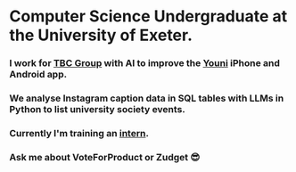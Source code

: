 # Computer Science Undergraduate at the University of Exeter.

### I work for [TBC Group](https://github.com/tbcgroupxyz) with AI to improve the [Youni](https://thisisyouni.co.uk/) iPhone and Android app.
### We analyse Instagram caption data in SQL tables with LLMs in Python to list university society events.
### Currently I'm training an [intern](https://github.com/surajnagpal).
### Ask me about VoteForProduct or Zudget 😎
<!--
**rlmsinclair/rlmsinclair** is a ✨ _special_ ✨ repository because its `README.md` (this file) appears on your GitHub profile.

Here are some ideas to get you started:

- 🔭 I’m currently working on ...
- 🌱 I’m currently learning ...
- 👯 I’m looking to collaborate on ...
- 🤔 I’m looking for help with ...
- 💬 Ask me about ...
- 📫 How to reach me: ...
- 😄 Pronouns: ...
- ⚡ Fun fact: ...
-->
